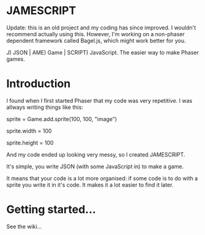 # JAMESCRIPT

Update: this is an old project and my coding has since improved. I wouldn't recommend actually using this. However, I'm working on a non-phaser dependent framework called Bagel.js, which might work better for you.

J) JSON | AME) Game | SCRIPT) JavaScript. The easier way to make Phaser games.

# Introduction

I found when I first started Phaser that my code was very repetitive. I was allways writing things like this:

sprite = Game.add.sprite(100, 100, "image")

sprite.width = 100

sprite.height = 100

And my code ended up looking very messy, so I created JAMESCRIPT.

It's simple, you write JSON (with some JavaScript in) to make a game.

It means that your code is a lot more organised: if some code is to do with a sprite you write it in it's code. It makes it a lot easier to find it later.


# Getting started...

See the wiki...
